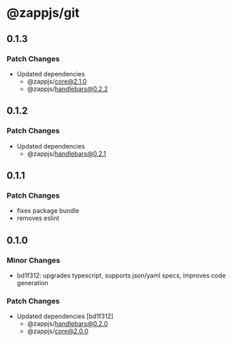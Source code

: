 # @zappjs/git

## 0.1.3

### Patch Changes

- Updated dependencies
  - @zappjs/core@2.1.0
  - @zappjs/handlebars@0.2.2

## 0.1.2

### Patch Changes

- Updated dependencies
  - @zappjs/handlebars@0.2.1

## 0.1.1

### Patch Changes

- fixes package bundle
- removes eslint

## 0.1.0

### Minor Changes

- bd1f312: upgrades typescript, supports json/yaml specs, improves code generation

### Patch Changes

- Updated dependencies [bd1f312]
  - @zappjs/handlebars@0.2.0
  - @zappjs/core@2.0.0
